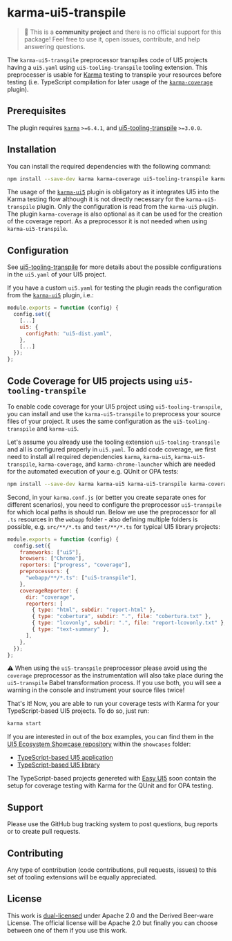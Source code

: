# karma-ui5-transpile

> :wave: This is a **community project** and there is no official support for this package! Feel free to use it, open issues, contribute, and help answering questions.

The `karma-ui5-transpile` preprocessor transpiles code of UI5 projects having a `ui5.yaml` using `ui5-tooling-transpile` tooling extension. This preprocesser is usable for [Karma](https://karma-runner.github.io/) testing to transpile your resources before testing (i.e. TypeScript compilation for later usage of the [`karma-coverage`](https://www.npmjs.com/package/karma-coverage) plugin).

## Prerequisites

The plugin requires [`karma`](https://www.npmjs.com/package/karma) `>=6.4.1`, and [ui5-tooling-transpile](https://www.npmjs.com/package/ui5-tooling-transpile) `>=3.0.0`.

## Installation

You can install the required dependencies with the following command:

```sh
npm install --save-dev karma karma-coverage ui5-tooling-transpile karma-ui5 karma-ui5-transpile
```

The usage of the [`karma-ui5`](https://www.npmjs.com/package/karma-ui5) plugin is obligatory as it integrates UI5 into the Karma testing flow although it is not directly necessary for the `karma-ui5-transpile` plugin. Only the configuration is read from the `karma-ui5` plugin. The plugin `karma-coverage` is also optional as it can be used for the creation of the coverage report. As a preprocessor it is not needed when using `karma-ui5-transpile`.

## Configuration

See [ui5-tooling-transpile](https://www.npmjs.com/package/ui5-tooling-transpile) for more details about the possible configurations in the `ui5.yaml` of your UI5 project.

If you have a custom `ui5.yaml` for testing the plugin reads the configuration from the [`karma-ui5`](https://www.npmjs.com/package/karma-ui5) plugin, i.e.:

```js
module.exports = function (config) {
  config.set({
    [...]
    ui5: {
      configPath: "ui5-dist.yaml",
    },
    [...]
  });
};
```

## Code Coverage for UI5 projects using `ui5-tooling-transpile`

To enable code coverage for your UI5 project using `ui5-tooling-transpile`, you can install and use the `karma-ui5-transpile` to preprocess your source files of your project. It uses the same configuration as the `ui5-tooling-transpile` and `karma-ui5`.

Let's assume you already use the tooling extension `ui5-tooling-transpile` and all is configured properly in `ui5.yaml`. To add code coverage, we first need to install all required dependencies `karma`, `karma-ui5`, `karma-ui5-transpile`, `karma-coverage`, and `karma-chrome-launcher` which are needed for the automated execution of your e.g. QUnit or OPA tests:

```sh
npm install --save-dev karma karma-ui5 karma-ui5-transpile karma-coverage karma-chrome-launcher
```

Second, in your `karma.conf.js` (or better you create separate ones for different scenarios), you need to configure the preprocessor `ui5-transpile` for which local paths is should run. Below we use the preprocessor for all `.ts` resources in the `webapp` folder - also defining multiple folders is possible, e.g. `src/**/*.ts` and `test/**/*.ts` for typical UI5 library projects:

```js
module.exports = function (config) {
  config.set({
    frameworks: ["ui5"],
    browsers: ["Chrome"],
    reporters: ["progress", "coverage"],
    preprocessors: {
      "webapp/**/*.ts": ["ui5-transpile"],
    },
    coverageReporter: {
      dir: "coverage",
      reporters: [
        { type: "html", subdir: "report-html" },
        { type: "cobertura", subdir: ".", file: "cobertura.txt" },
        { type: "lcovonly", subdir: ".", file: "report-lcovonly.txt" },
        { type: "text-summary" },
      ],
    },
  });
};
```

:warning: When using the `ui5-transpile` preprocessor please avoid using the `coverage` preprocessor as the instrumentation will also take place during the `ui5-transpile` Babel transformation process. If you use both, you will see a warning in the console and instrument your source files twice!

That's it! Now, you are able to run your coverage tests with Karma for your TypeScript-based UI5 projects. To do so, just run:

```sh
karma start
```

If you are interested in out of the box examples, you can find them in the [UI5 Ecosystem Showcase repository](https://github.com/ui5-community/ui5-ecosystem-showcase/) within the `showcases` folder:

* [TypeScript-based UI5 application](https://github.com/ui5-community/ui5-ecosystem-showcase/tree/main/showcases/ui5-tsapp)
* [TypeScript-based UI5 library](https://github.com/ui5-community/ui5-ecosystem-showcase/tree/main/showcases/ui5-tslib)

The TypeScript-based projects genereted with [Easy UI5](https://www.npmjs.com/package/generator-easy-ui5) soon contain the setup for coverage testing with Karma for the QUnit and for OPA testing.

## Support

Please use the GitHub bug tracking system to post questions, bug reports or to create pull requests.

## Contributing

Any type of contribution (code contributions, pull requests, issues) to this set of tooling extensions will be equally appreciated.

## License

This work is [dual-licensed](../../LICENSE) under Apache 2.0 and the Derived Beer-ware License. The official license will be Apache 2.0 but finally you can choose between one of them if you use this work.
